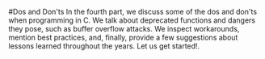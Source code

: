 #Dos and Don'ts
In the fourth part, we discuss some of the dos and don'ts when programming in C. We talk about deprecated functions and dangers they pose, such as buffer overflow attacks. We inspect workarounds, mention best practices, and, finally, provide a few suggestions about lessons learned throughout the years. Let us get started!.
